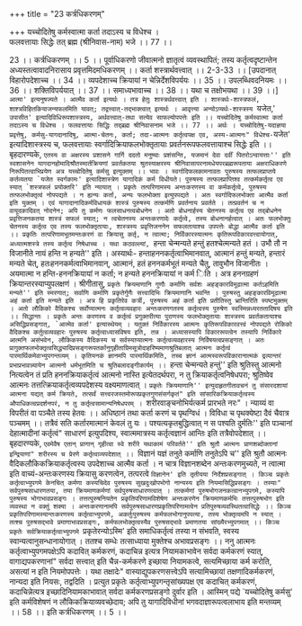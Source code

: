+++
title = "23 कर्त्रधिकरणम्"

+++
यच्चोदितेषु कर्मस्वात्मा कर्ता तदाऽस्य च विधेश्च ।  
फलवत्तायाः सिद्धेः तत् ब्रह्म (श्रीनिवास-नाम) भजे ।। 77 ।।  
  
23 ।। कर्त्रधिकरणम् ।। 5 ।। पूर्वाधिकरणो जीवात्मनो ज्ञातृत्वं व्यवस्थापितं; तस्य कर्तृत्वदृष्टान्तेन अध्यस्तत्वावादनिरासाय प्रवृत्तमिदमधिकरणम् ।। कर्ता शस्त्रार्थवत्त्वात् ।। 2-3-33 ।। [उपदानात् विहारोपदेशाच्च ।। 34 ।। व्यपदेशाच्च क्रियायां न चेन्निर्देशविपर्ययः ।। 35 ।। उपलब्धिवदनियमः ।। 36 ।। शक्तिविपर्ययात् ।। 37 ।। समाध्यभावाच्च ।। 38 ।। यथा च तक्षोभयथा ।। 39 ।।] `आत्मा' इत्यनुषज्यते । आत्मैव कर्ता इत्यर्थः । तत्र हेतुः शास्त्रर्थवत्त्वात् इति । शास्त्रर्थः-शास्त्रफलं, शाश्त्रविहितकियाजन्यफलमिति यावत्; तद्वत्त्वात्-तद्भाक्त्वात् इत्यर्थः । आवृत्त्या अन्योऽप्यर्थः-शास्त्रस्य `यजेत,' `उपासीत' इत्यादिविधिरूपशास्त्रस्य, अर्थवत्त्वात्-तथा सत्येव साफल्योपपत्तेः इति ।। यच्चोदितेषु कर्मस्वात्मा कर्ता तदाऽस्य च विधेश्च । फलवत्तायाः सिद्धिः तद्ब्रह्म श्रीनिवासनाम भजे ।। 77 ।। अर्थः । यच्चोदितेषु-यदाज्ञया प्रवृत्तेषु, कर्मसु-यागदानादिषु, आत्मा-चेतनः, कर्ता; तदा-आत्मनः कर्तृत्वपक्ष एव, अस्य-आत्मनः" विधेश्च-`यजेत' इत्यादिशास्त्रस्य च, फलवत्तायाः स्वर्गादिक्रियाफलभोक्तृतायाः प्रवर्तनरूपफलवत्तायाश्च सिद्धेः इति ।। बृहदारण्यके, ``एतस्य वा अक्षरस्य प्रशासने गार्गि ददतो मनुष्याः प्रशंसन्ति, यजमानं देवा दर्वीं पितरोऽन्वायत्ताः'' इति स्वशासनेन यागदानहोमादिश्रौतस्मार्तक्रियणां प्रवर्तकतया श्रुतस्याक्षरस्य श्रीनिवासापरनामधेयपरब्रह्मरूपताया अक्षराधिकरणे निरूपितत्वाभिप्रयेण अत्र यच्चोदितेषु कर्मसु इत्युक्तम् ।। भावः । स्वर्गादिफलकामनावतः पुरुषस्य तत्फलप्राप्तये कर्तव्यतया `यजेत स्वर्गकामः' इत्यादिशास्त्रेण यागादिकं कर्म विधीयते। पुरुषस्य तत्फलप्राप्तिश्व तत्कर्मकर्तृत्व एव स्यात् `शस्त्रफलं प्रयोक्तरि' इति न्यायात् । प्रकृतेः तत्परिणामस्य अन्तःकरणस्य वा कर्मकर्तृत्वे, पुरुषस्य तत्फलभोक्तृत्वं नोपपद्यते । न ह्यन्यः कर्ता, अन्यः फलभोक्ता इत्युपपद्यते । अतः स्वर्गादिफलभोक्ता आत्मैव कर्ता इति युक्तम् । एवं यागादानादिकर्मविधायकं शास्त्रं पुरुषस्य तत्कर्मणि प्रवर्तनाय प्रवर्तते । तत्प्रवर्तनं च न वायूदकादिवत् नोदनेन; अपि तु कर्मणः फलसाधनत्वबोधनेन । अतो बोधनार्हस्य चेतनस्य कर्तृत्व एव तद्बोधनेन प्रवृत्तिजनकतया शास्त्रं सफलं स्यात्; न त्वचेतनस्य अन्तःकरणादेः कर्तृत्वे, तस्य बोधनानर्हत्वात् । अतः फलभोक्तुः चेतनस्य कर्तृत्व एव तस्य फलभोक्तृतायाः, शास्त्रस्य प्रवृत्तिजननेन सफलतायाश्च उपपत्तेः बोद्धा आत्मैव कर्ता इति ।। प्रकृतिः तत्परिणामभूतमन्तःकरणं वा क्रियासु कर्तृ, न त्वात्मा; निर्विकारस्यात्मनः कृतिरूपविकारवत्त्वायोगात्, अध्यात्मशस्त्रे तस्य कर्तृत्व निषेधाच्च । यथा कठवल्ल्यां, ``हन्ता चेन्मन्यते हन्तुं हतश्चेत्मन्यते हतं । उभौ तौ न विजानीते नायं हन्ति न हन्यते'' इति । अस्यार्थः- हन्ताहननकर्तृत्वाभिमानवात्, आत्मानं हन्तुं मन्यते, हन्तारं मन्यते चेत्, हतःहननकर्मत्वाभिमानवान्, आत्मानं, हतं हननकर्मभूतं मन्यते चैतु, तावुभौन विजानीतः । अयमात्मा न हन्ति-हननक्रियायां न कर्ता; न हन्यते हननक्रियायां न कर्म िति । अत्र हननग्रहणं क्रियान्तरस्याप्युपलक्षणं । श्रीगीतासु, ``प्रकृतेः क्रियमाणानि गुणौः कर्माणि सर्वशः अहङ्कारविमूढात्मा कर्तऽहमिति मन्यते'' इति स्मरणात्; सर्वाणि कर्माणि प्रकृतेर्गुणैः सत्त्वादिभिः क्रियमाणानि भवन्ति । पुरुषस्तु अहङ्कारविमूढात्मा अहं कर्ता इति मन्यते इति । अत्र हि प्रकृतिरेव कर्त्री, पुरुषस्य अहं कर्ता इति प्रतीतिस्तु भ्रान्तिरिति स्पष्टमुक्तम् । अतो लौकिको वैदिकश्च सर्वोप्यात्मनः कर्तृत्वव्यवहारः अन्तःकरणगतस्य कर्तृत्वस्य पुरुषेण स्वस्मिन्नध्यरततादिषय इति ।। सिद्धान्तः । प्रकृतेः अन्तः करणस्य व कर्तृत्वं प्रगुक्तरीत्या पुराणस्य फलभोक्तृतायाः शास्त्रस्य प्रवर्तकतायाश्च असिद्धिप्रसङ्गात्, `आत्मेव कर्ता' इत्यास्थेयम् । यतुक्तं निर्विकारस्य आत्मनः कृतिरूपविकारवत्त्वं नोपपद्यते रोकिको वैदिकश्च कर्तुत्वव्यवहारः पुरुषस्य कर्तृत्वाध्यासविषय इति, तन्न । अध्यासस्यापि विकाररूपत्वेन तस्यापि निर्विकारे आत्मनि असंभवेन, लौकिकस्य वैदिकस्य च सर्वस्याप्यात्मनः कर्तृत्वव्यवहारस्य निर्विषयत्वप्रसङ्गात् । अतः प्रागुक्तफलभोक्तृत्वसिद्ध्यादिप्रसङ्गरूपतर्कानुगृहीताग्रिमसूत्रोदाहरिष्यमाणश्रुतिबलात् आत्मनः कर्तृत्वं पारमार्थिकमेवाभ्युपगन्तव्यम् । कृतियनकं ज्ञानमपि पारमार्थिकमिति, तच्च ज्ञानं आत्मस्वरूपविकारानात्मकं द्रव्यान्तरं प्रभाप्रभावन्न्यायेन आत्मनो धर्मभूतमिति च श्रुतिबलादङ्गीकार्यम् ।। ``हन्ता चेन्मन्यते हन्तुं'' इति श्रुतिस्तु आत्मनो नित्यत्वेन तं प्रति हननक्रियाकर्तृत्वं आत्मनो नास्ति इत्येतदर्थपरा, न तु क्रियाकर्तृत्वनिषेधपरा; श्रुतिष्वेव आत्मनः तत्तत्क्रियाकर्तृत्वव्यपदेशस्य वक्ष्यमाणत्वात् । ``प्रकृतेः क्रियमाणानि'' इत्युदाहृतगीतावचनं तु संसारदशायां आत्मना यद्यत् कर्म क्रियते, तत्सर्वं सत्त्वरजस्तमोरूपप्रकृतगुणसंसर्गकृतं" इति सांसारिकक्रियाकर्तृत्वस्य औपाधिकत्वप्रदर्शनपरं, न तु कर्तृत्वसामान्यनिषेधपरम् । ``शरीरवाङ्चनोभिर्यत्कर्म प्रारभते नरः" । न्याय्यं वा विपरीतं वा पञ्चैते तस्य हेतवः ।। अधिष्ठानं तथा कर्ता करणं च पृथग्विधं । विविधा च पृथक्येष्टा दैवं चैवात्र पञ्चमम् ।। तत्रैवं सति कर्तारमात्मानं केवलं तु यः । पश्यत्यकृतबुद्धित्वात् न स पश्यति दुर्मतिः'' इति पञ्चानां देहात्मादीनां कर्तृत्वं" साधारणं इत्युपदिश्य, स्वात्ममात्रस्य कर्तृत्वज्ञानं आन्तिः इति तत्रैवोपदेशात् ।। बृहदारण्यके, ``एवमेवैष एतान् प्राणान् गृहीत्वा स्वे शरीरे यथाकामं परिवर्तते'' इति श्रुतौ आत्मनः प्राणशब्दोक्तानां इन्द्रियाणां" शरीरस्य च प्रेरणे कर्तृत्वाव्यपदेशात् ।। ``विज्ञानं यज्ञं तनुते कर्माणि तनुतेऽपि च'' इति श्रुतौ आत्मनः वैदिकलौकिकक्रियाकर्तृत्वस्य उपदेशाच्च आत्मैव कर्ता । न चात्र विज्ञानशब्देन अन्तःकरणमुच्यते, न त्वात्मा इति वाच्यं-अन्तःकरणस्य क्रियासु करणत्वेन, तत्परत्वे `विज्ञानेन' इति तृतीयया निर्देशप्रसङ्गात् । किञ्च प्रकृतेः कर्तृत्वाभ्युपगमे केनचित् कर्मणा कस्यचिदेव पुरुषस्य सुखदुःखोपभोगो नान्यस्य इति नियमासिद्धिप्रसङ्गः । तस्याः" सर्वपुरुषसाधारणतया, तया क्रियमाणकर्मणां सर्वपुरुषसाधारणत्वात् । तत्कर्मणां पुरुषभोगजनकत्वानभ्युपगमे, कस्यापि पुरुषस्य भोगाभावप्रसङ्गः । तत्तत्पुरुषनियतेन प्रकृतिपरिणामविशेषेण अन्तःकरणेन क्रियमाणकर्मभिः तत्तत्पुरुषभोग इति व्यवस्था न वक्तुं शक्या । अन्तःकरणानामपि सर्वपुरुषसाधारणप्रकृतिपरिणामत्वेन प्रतिपुरुषव्यवस्थितत्वासिद्धेः ।। किञ्च प्रकृतिपरिणामस्यान्तःकरणस्य कर्तृत्वाभ्युपगमे, अकर्तुःपुरुषस्य कर्मफलभोगानुपपत्या, तस्य भोक्तृत्वमपि न स्यात् । तत्श्च पुरुषसद्भावे प्रमाणाभावप्रसङ्गः, कर्मफलभोक्तृत्वस्यैव पुरुषसद्भावे प्रमाणतया सांख्यैरभ्युपगमात् ।। किञ्च प्रकृतेः सर्वक्रियाकर्तृत्वाभ्युपगमे `प्रकृतेरन्योऽस्मि' इति समाधिकर्तृत्वं तस्या न संभवति, स्वस्य स्वान्यत्वानुसन्धानायोगात् । ततश्च सम्धेः तत्साध्याया मुक्तेश्च अभावप्रसङ्गः ।। ननु आत्मनः कर्तृत्वाभ्युपगमपक्षेऽपि कदावित् कर्मकरणं, कदाचिन्न इत्यत्र नियामकाभावेन सर्वदा कर्मकरणं स्यात्, वागाद्यपकरणानां" सर्वदा सत्त्वात् इति चैन्न-कर्मकरणे इच्छाया नियामकत्वे, सत्यमिच्छाया कर्म करोति, असत्यां न इति नियमोपपत्तेः । यथा तक्षादेः" वास्याद्युपकरणसत्त्वेऽपि सत्यामिच्छायां तक्षणादिकर्मकरणं, नान्यदा इति नियसः, तद्वदिति । प्रत्युत प्रकृतेः कर्तृत्वाभ्युपगन्तृसांख्यपक्ष एव कदाचित् कर्मकरणं, कदाचिन्नेत्यत्र इच्छादिनियामकाभावात् सर्वदा कर्मकरणप्रसङ्गो दुर्वार इति । आस्मिन् पद्ये `यच्चोदितेषु कर्मसु' इति कर्मविशेषणं न लौकिकक्रियाव्यवच्छेदाय; अपि तु यागादिविधीनां भगवदाज्ञारूपत्वलाभाय इति मन्तव्यम् ।। 58 ।। इति कर्त्रधिकरणम् ।। 5 ।।